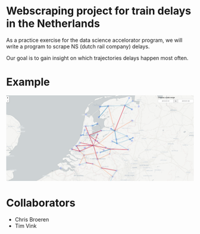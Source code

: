 
# Webscraping project for train delays in the Netherlands

As a practice exercise for the data science accelorator program, we will write a program to scrape NS (dutch rail company) delays.

Our goal is to gain insight on which trajectories delays happen most often. 

# Example

![Example map](man/demo-map.png)

# Collaborators

- Chris Broeren
- Tim Vink

